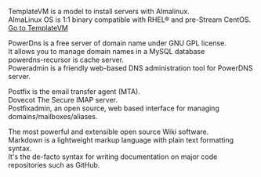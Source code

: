 TemplateVM is a model to install servers with Almalinux.   
AlmaLinux OS is 1:1 binary compatible with RHEL® and pre-Stream CentOS.  
[Go to TemplateVM](../../TemplateVM/wiki/01Installation)


PowerDns is a free server of domain name under GNU GPL license.  
It allows you to manage domain names in a MySQL database  
powerdns-recursor is cache server.  
Poweradmin is a friendly web-based DNS administration tool for PowerDNS server.  

Postfix is the email transfer agent (MTA).  
Dovecot The Secure IMAP server.  
Postfixadmin, an open source, web based interface for managing domains/mailboxes/aliases.  


The most powerful and extensible open source Wiki software.  
Markdown is a lightweight markup language with plain text formatting syntax.  
It's the de-facto syntax for writing documentation on major code repositories such as GitHub.  
